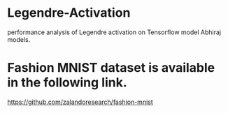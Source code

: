 # Legendre-Activation
performance analysis of Legendre activation on Tensorflow model Abhiraj models.
# Fashion MNIST dataset is available in the following link.
https://github.com/zalandoresearch/fashion-mnist
